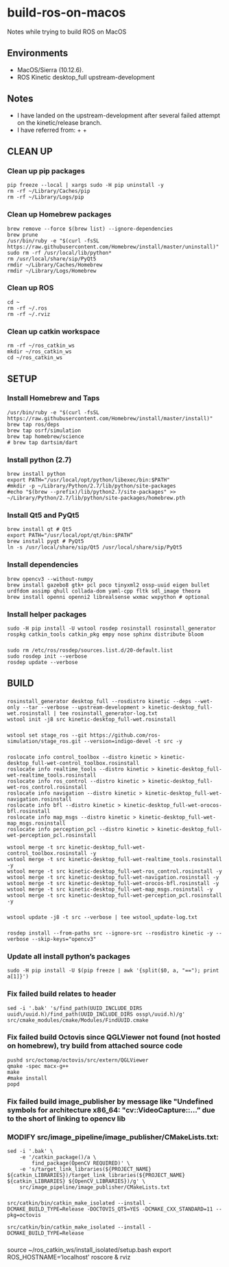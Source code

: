 # build-ros-on-macos
Notes while trying to build ROS on MacOS

## Environments
- MacOS/Sierra (10.12.6).
- ROS
    Kinetic
    desktop_full
    upstream-development

## Notes
- I have landed on the upstream-development after several failed attempt on the kinetic/release branch.
- I have referred from:
    +
    +

## CLEAN UP

### Clean up pip packages
    pip freeze --local | xargs sudo -H pip uninstall -y
    rm -rf ~/Library/Caches/pip
    rm -rf ~/Library/Logs/pip

### Clean up Homebrew packages
    brew remove --force $(brew list) --ignore-dependencies
    brew prune
    /usr/bin/ruby -e "$(curl -fsSL https://raw.githubusercontent.com/Homebrew/install/master/uninstall)"
    sudo rm -rf /usr/local/lib/python*
    rm /usr/local/share/sip/PyQt5
    rmdir ~/Library/Caches/Homebrew
    rmdir ~/Library/Logs/Homebrew

### Clean up ROS
    cd ~
    rm -rf ~/.ros
    rm -rf ~/.rviz

### Clean up catkin workspace
    rm -rf ~/ros_catkin_ws
    mkdir ~/ros_catkin_ws
    cd ~/ros_catkin_ws

## SETUP

### Install Homebrew and Taps
    /usr/bin/ruby -e "$(curl -fsSL https://raw.githubusercontent.com/Homebrew/install/master/install)"
    brew tap ros/deps
    brew tap osrf/simulation
    brew tap homebrew/science
    # brew tap dartsim/dart

### Install python (2.7)
    brew install python
    export PATH="/usr/local/opt/python/libexec/bin:$PATH"
    #mkdir -p ~/Library/Python/2.7/lib/python/site-packages
    #echo "$(brew --prefix)/lib/python2.7/site-packages" >> ~/Library/Python/2.7/lib/python/site-packages/homebrew.pth

### Install Qt5 and PyQt5
    brew install qt # Qt5
    export PATH="/usr/local/opt/qt/bin:$PATH”
    brew install pyqt # PyQt5
    ln -s /usr/local/share/sip/Qt5 /usr/local/share/sip/PyQt5

### Install dependencies
    brew opencv3 --without-numpy
    brew install gazebo8 gtk+ pcl poco tinyxml2 ossp-uuid eigen bullet urdfdom assimp qhull collada-dom yaml-cpp fltk sdl_image theora
    brew install openni openni2 librealsense wxmac wxpython # optional

### Install helper packages
    sudo -H pip install -U wstool rosdep rosinstall rosinstall_generator rospkg catkin_tools catkin_pkg empy nose sphinx distribute bloom

###
    sudo rm /etc/ros/rosdep/sources.list.d/20-default.list
    sudo rosdep init --verbose
    rosdep update --verbose

## BUILD

###
    rosinstall_generator desktop_full --rosdistro kinetic --deps --wet-only --tar --verbose --upstream-development > kinetic-desktop_full-wet.rosinstall | tee rosinstall_generator-log.txt
    wstool init -j8 src kinetic-desktop_full-wet.rosinstall

###
    wstool set stage_ros --git https://github.com/ros-simulation/stage_ros.git --version=indigo-devel -t src -y

###
    roslocate info control_toolbox --distro kinetic > kinetic-desktop_full-wet-control_toolbox.rosinstall
    roslocate info realtime_tools --distro kinetic > kinetic-desktop_full-wet-realtime_tools.rosinstall
    roslocate info ros_control --distro kinetic > kinetic-desktop_full-wet-ros_control.rosinstall
    roslocate info navigation --distro kinetic > kinetic-desktop_full-wet-navigation.rosinstall
    roslocate info bfl --distro kinetic > kinetic-desktop_full-wet-orocos-bfl.rosinstall
    roslocate info map_msgs --distro kinetic > kinetic-desktop_full-wet-map_msgs.rosinstall
    roslocate info perception_pcl --distro kinetic > kinetic-desktop_full-wet-perception_pcl.rosinstall

    wstool merge -t src kinetic-desktop_full-wet-control_toolbox.rosinstall -y
    wstool merge -t src kinetic-desktop_full-wet-realtime_tools.rosinstall -y
    wstool merge -t src kinetic-desktop_full-wet-ros_control.rosinstall -y
    wstool merge -t src kinetic-desktop_full-wet-navigation.rosinstall -y
    wstool merge -t src kinetic-desktop_full-wet-orocos-bfl.rosinstall -y
    wstool merge -t src kinetic-desktop_full-wet-map_msgs.rosinstall -y
    wstool merge -t src kinetic-desktop_full-wet-perception_pcl.rosinstall -y

###
    wstool update -j8 -t src --verbose | tee wstool_update-log.txt

###
    rosdep install --from-paths src --ignore-src --rosdistro kinetic -y --verbose --skip-keys="opencv3"

### Update all install python’s packages
    sudo -H pip install -U $(pip freeze | awk '{split($0, a, "=="); print a[1]}')

### Fix failed build relates to header
    sed -i '.bak' 's/find_path(UUID_INCLUDE_DIRS uuid\/uuid.h)/find_path(UUID_INCLUDE_DIRS ossp\/uuid.h)/g' src/cmake_modules/cmake/Modules/FindUUID.cmake

### Fix failed build Octovis since QGLViewer not found (not hosted on homebrew), try build from attached source code
    pushd src/octomap/octovis/src/extern/QGLViewer
    qmake -spec macx-g++
    make
    #make install
    popd

### Fix failed build image_publisher by message like "Undefined symbols for architecture x86_64:  "cv::VideoCapture::…” due to the short of linking to opencv lib
### MODIFY src/image_pipeline/image_publisher/CMakeLists.txt:
    sed -i '.bak' \
        -e '/catkin_package()/a \
            find_package(OpenCV REQUIRED)' \
        -e 's/target_link_libraries(${PROJECT_NAME} ${catkin_LIBRARIES})/target_link_libraries(${PROJECT_NAME} ${catkin_LIBRARIES} ${OpenCV_LIBRARIES})/g' \
        src/image_pipeline/image_publisher/CMakeLists.txt

###
    src/catkin/bin/catkin_make_isolated --install -DCMAKE_BUILD_TYPE=Release -DOCTOVIS_QT5=YES -DCMAKE_CXX_STANDARD=11 --pkg=octovis

    src/catkin/bin/catkin_make_isolated --install -DCMAKE_BUILD_TYPE=Release

###
source ~/ros_catkin_ws/install_isolated/setup.bash
export ROS_HOSTNAME=‘localhost'
roscore & rviz
